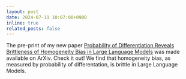 ```yaml
---
layout: post
date: 2024-07-11 10:07:00+0900
inline: true
related_posts: false
---
```


The pre-print of my new paper [Probability of Differentiation Reveals Brittleness of Homogeneity Bias in Large Language Models](https://arxiv.org/abs/2407.07329) was made available on ArXiv. Check it out! We find that homogeneity bias, as measured by probability of differentation, is brittle in Large Language Models.
